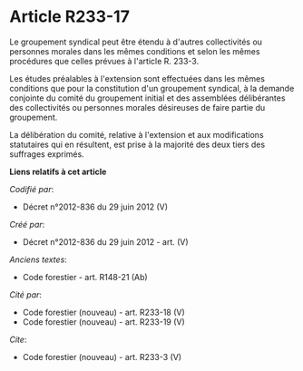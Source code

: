 # Article R233-17

Le groupement syndical peut être étendu à d'autres collectivités ou personnes morales dans les mêmes conditions et selon les
mêmes procédures que celles prévues à l'article R. 233-3.

Les études préalables à l'extension sont effectuées dans les mêmes conditions que pour la constitution d'un groupement
syndical, à la demande conjointe du comité du groupement initial et des assemblées délibérantes des collectivités ou
personnes morales désireuses de faire partie du groupement.

La délibération du comité, relative à l'extension et aux modifications statutaires qui en résultent, est prise à la majorité
des deux tiers des suffrages exprimés.

**Liens relatifs à cet article**

_Codifié par_:

  - Décret n°2012-836 du 29 juin 2012 (V)

_Créé par_:

  - Décret n°2012-836 du 29 juin 2012 - art. (V)

_Anciens textes_:

  - Code forestier - art. R148-21 (Ab)

_Cité par_:

  - Code forestier (nouveau) - art. R233-18 (V)
  - Code forestier (nouveau) - art. R233-19 (V)

_Cite_:

  - Code forestier (nouveau) - art. R233-3 (V)
